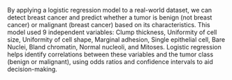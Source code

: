 By applying a logistic regression model to a real-world dataset, we can detect breast cancer and predict whether a tumor is benign (not breast cancer) or malignant (breast cancer) based on its characteristics. This model used 9 independent variables: Clump thickness, Uniformity of cell size, Uniformity of cell shape, Marginal adhesion, Single epithelial cell, Bare Nuclei, Bland chromatin, Normal nucleoli, and Mitoses. Logistic regression helps identify correlations between these variables and the tumor class (benign or malignant), using odds ratios and confidence intervals to aid decision-making. 
